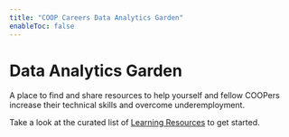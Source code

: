 ```yaml
---
title: "COOP Careers Data Analytics Garden"
enableToc: false
---
```


# Data Analytics Garden

A place to find and share resources to help yourself and fellow COOPers increase their technical skills and overcome underemployment.

Take a look at the curated list of [Learning Resources](/content/LearningResources.md) to get started.